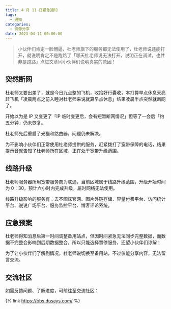 ```yaml
---
title: 4 月 11 日紧急通知
tags:
  - 通知
categories:
  - 资源分享
date: 2023-04-11 00:00:00
---
```


> 小伙伴们肯定一脸懵逼，杜老师旗下的服务都无法使用了，杜老师说还能打开，就说明肯定不是跑路了「哪天杜老师说无法打开，说明正在调试，也并非是跑路」点进文章同小伙伴们说明真实的原因！

<!-- more -->

## 突然断网

杜老师又要出差了，就是今日九点整的飞机，收拾好行囊收，本打算早点休息天亮赶飞机「凌晨两点之前入睡对杜老师来说就算早点休息」结果凌晨半点突然就断网了。

开始以为是 IP 又变更了「IP 临时变更后，会有短暂断网情况」但等了一会后「约五分钟」仍未恢复。

杜老师先后重启了光猫和路由器，问题仍未解决。

为不影响小伙伴们正常使用杜老师提供的服务，赶紧拨打了宽带保障的电话，结果提示音就告知了杜老师所在区域，正在处于宽带升级范围。

## 线路升级

杜老师服务器所用宽带服务商为联通，当前区域属于线路升级范围，升级开始时间为 0：30，预计六小时内完成升级，届时网络无法使用。

线路升级影响的服务有：去不图床官网、图片外链存储、容量付费平台、访问统计平台、说说广场平台、服务监控平台、博客评论系统。

## 应急预案

杜老师得知消息后第一时间调整备用站点，但因时间紧急无法同步完整数据，而数据不完整会影响到后期数据整合，所以只能选择暂停服务，还望小伙伴们谅解！

为了让小伙伴们了解到情况，杜老师说切换至备用站，不过仅能分享内容，无法留言交流。

## 交流社区

如需反馈问题、了解进度，可前往至交流社区：

{% link https://bbs.dusays.com/ %}